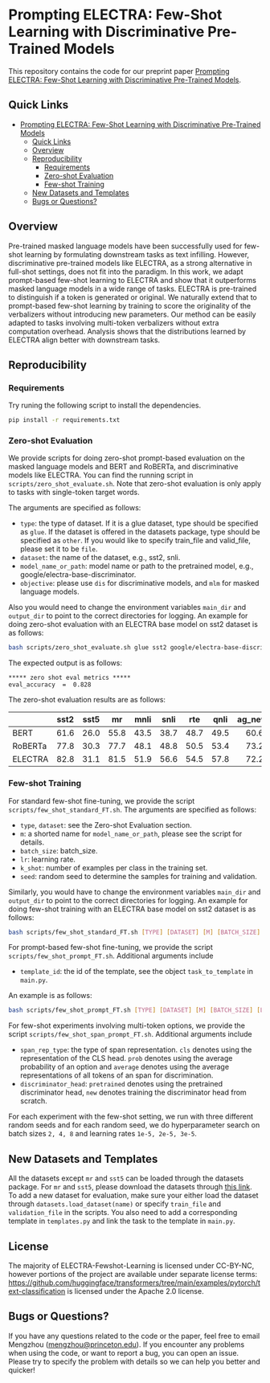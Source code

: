 # Prompting ELECTRA: Few-Shot Learning with Discriminative Pre-Trained Models

This repository contains the code for our preprint paper [Prompting ELECTRA: Few-Shot Learning with Discriminative Pre-Trained Models](https://openreview.net/pdf?id=SdOLXkjaq19).

## Quick Links
- [Prompting ELECTRA: Few-Shot Learning with Discriminative Pre-Trained Models](#prompting-electra-few-shot-learning-with-discriminative-pre-trained-models)
  - [Quick Links](#quick-links)
  - [Overview](#overview)
  - [Reproducibility](#reproducibility)
    - [Requirements](#requirements)
    - [Zero-shot Evaluation](#zero-shot-evaluation)
    - [Few-shot Training](#few-shot-training)
  - [New Datasets and Templates](#new-datasets-and-templates)
  - [Bugs or Questions?](#bugs-or-questions)


## Overview

Pre-trained masked language models have been successfully used for few-shot learning by formulating downstream tasks as text infilling. However, discriminative pre-trained models like ELECTRA, as a strong alternative in full-shot settings, does not fit into the paradigm. In this work, we adapt prompt-based few-shot learning to ELECTRA and show that it outperforms masked language models in a wide range of tasks. ELECTRA is pre-trained to distinguish if a token is generated or original. We naturally extend that to prompt-based few-shot learning by training to score the originality of the verbalizers without introducing new parameters. Our method can be easily adapted to tasks involving multi-token verbalizers without extra computation overhead. Analysis shows that the distributions learned by ELECTRA align better with downstream tasks.


## Reproducibility 

### Requirements
Try runing the following script to install the dependencies.

```bash
pip install -r requirements.txt
```

### Zero-shot Evaluation
We provide scripts for doing zero-shot prompt-based evaluation on the masked language models and BERT and RoBERTa, and discriminative models like ELECTRA. You can find the running script in `scripts/zero_shot_evaluate.sh`. Note that zero-shot evaluation is only apply to tasks with single-token target words.

The arguments are specified as follows:
- `type`: the type of dataset. If it is a glue dataset, type should be specified as `glue`. If the dataset is offered in the datasets package, type should be specified as `other`. If you would like to specify train_file and valid_file, please set it to be `file`.
- `dataset`: the name of the dataset, e.g., sst2, snli.
- `model_name_or_path`: model name or path to the pretrained model, e.g., google/electra-base-discriminator.
- `objective`: please use `dis` for discriminative models, and `mlm` for masked language models.

Also you would need to change the environment variables `main_dir` and `output_dir` to point to the correct directories for logging. An example for doing zero-shot evaluation with an ELECTRA base model on sst2 dataset is as follows:
```bash
bash scripts/zero_shot_evaluate.sh glue sst2 google/electra-base-discriminator dis
```

The expected output is as follows:
```
***** zero shot eval metrics *****
eval_accuracy  =  0.828
```

The zero-shot evaluation results are as follows:

|    | sst2 | sst5 | mr | mnli | snli | rte | qnli | ag_news | boolq
--- |:---:|:---:|:---:|:---:|:---:|:---:|:---:|:---:|:---:|
BERT | 61.6 | 26.0 | 55.8 | 43.5 | 38.7 | 48.7 | 49.5 | 60.6 | 47.7
RoBERTa | 77.8 | 30.3 | 77.7 | 48.1 | 48.8 | 50.5 | 53.4 | 73.2 | 55.8
ELECTRA | 82.8 | 31.1 | 81.5 | 51.9 | 56.6 | 54.5 | 57.8 | 72.2 | 59.1


### Few-shot Training
For standard few-shot fine-tuning, we provide the script `scripts/few_shot_standard_FT.sh`. The arguments are specified as follows:

- `type`, `dataset`: see the Zero-shot Evaluation section.
- `m`: a shorted name for `model_name_or_path`, please see the script for details.
- `batch_size`: batch_size.
- `lr`: learning rate.
- `k_shot`: number of examples per class in the training set.
- `seed`: random seed to determine the samples for training and validation.

Similarly, you would have to change the environment variables `main_dir` and `output_dir` to point to the correct directories for logging. An example for doing few-shot training with an ELECTRA base model on sst2 dataset is as follows:
```bash
bash scripts/few_shot_standard_FT.sh [TYPE] [DATASET] [M] [BATCH_SIZE] [LR] [K_SHOT] [SEED]
``` 

For prompt-based few-shot fine-tuning, we provide the script `scripts/few_shot_prompt_FT.sh`. Additional arguments include
- ``template_id``: the id of the template, see the object `task_to_template` in `main.py`.

An example is as follows:
```bash
bash scripts/few_shot_prompt_FT.sh [TYPE] [DATASET] [M] [BATCH_SIZE] [LR] [K_SHOT] [SEED] [TEMPLATE_ID]
``` 

For few-shot experiments involving multi-token options, we provide the script `scripts/few_shot_span_prompt_FT.sh`. Additional arguments include

- `span_rep_type`: the type of span representation. `cls` denotes using the representation of the CLS head. `prob` denotes using the average probability of an option and `average` denotes using the average representations of all tokens of an span for discrimination.
- `discriminator_head`: `pretrained` denotes using the pretrained discriminator head, `new` denotes training the discriminator head from scratch.

For each experiment with the few-shot setting, we run with three different random seeds and for each random seed, we do hyperparameter search on batch sizes `2, 4, 8` and learning rates `1e-5, 2e-5, 3e-5`. 


## New Datasets and Templates
All the datasets except `mr` and `sst5` can be loaded through the datasets package. For `mr` and `sst5`, please download the datasets through [this link](https://github.com/AcademiaSinicaNLPLab/sentiment_dataset). To add a new dataset for evaluation, make sure your either load the dataset through `datasets.load_dataset(name)` or specify `train_file` and `validation_file` in the scripts. You also need to add a corresponding template in `templates.py` and link the task to the template in `main.py`.

## License
The majority of ELECTRA-Fewshot-Learning is licensed under CC-BY-NC, however portions of the project are available under separate license terms: https://github.com/huggingface/transformers/tree/main/examples/pytorch/text-classification is licensed under the Apache 2.0 license.

## Bugs or Questions?
If you have any questions related to the code or the paper, feel free to email Mengzhou (mengzhou@princeton.edu). If you encounter any problems when using the code, or want to report a bug, you can open an issue. Please try to specify the problem with details so we can help you better and quicker!

<!-- ## Citation

Please cite our paper with the following bibtex:

```bibtex
   title={Prompting ELECTRA: Few-Shot Learning with Discriminative
Pre-Trained Models},
   author={Xia, Mengzhou and Artetxe, Mikel and Du, Jingfei and Chen, Danqi and Stoyanov, Veselin},
   booktitle={Association for Computational Linguistics (ACL)},
   year={2022}
}
``` -->